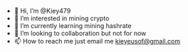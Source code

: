 - 👋 Hi, I’m @Kiey479
- 👀 I’m interested in mining crypto
- 🌱 I’m currently learning mining hashrate
- 💞️ I’m looking to collaboration but not for now
- 📫 How to reach me just email me kieyeusof@gmail.com

<!---
Kiey479/Kiey479 is a ✨ special ✨ repository because its `README.md` (this file) appears on your GitHub profile.
You can click the Preview link to take a look at your changes.
--->
